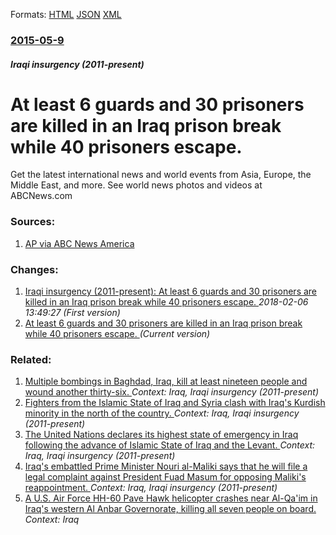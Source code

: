 
Formats: [HTML](/news/2015/05/9/at-least-6-guards-and-30-prisoners-are-killed-in-an-iraq-prison-break-while-40-prisoners-escape.html)  [JSON](/news/2015/05/9/at-least-6-guards-and-30-prisoners-are-killed-in-an-iraq-prison-break-while-40-prisoners-escape.json)  [XML](/news/2015/05/9/at-least-6-guards-and-30-prisoners-are-killed-in-an-iraq-prison-break-while-40-prisoners-escape.xml)  

### [2015-05-9](/news/2015/05/9/index.md)

##### Iraqi insurgency (2011-present)
# At least 6 guards and 30 prisoners are killed in an Iraq prison break while 40 prisoners escape. 

Get the latest international news and world events from Asia, Europe, the Middle East, and more. See world news photos and videos at ABCNews.com


### Sources:

1. [AP via ABC News America](http://abcnews.go.com/International/wireStory/officials-guards-30-prisoners-killed-iraq-prison-break-30922420)

### Changes:

1. [Iraqi insurgency (2011-present): At least 6 guards and 30 prisoners are killed in an Iraq prison break while 40 prisoners escape. ](/news/2015/05/9/iraqi-insurgency-2011-present-at-least-6-guards-and-30-prisoners-are-killed-in-an-iraq-prison-break-while-40-prisoners-escape.md) _2018-02-06 13:49:27 (First version)_
1. [At least 6 guards and 30 prisoners are killed in an Iraq prison break while 40 prisoners escape. ](/news/2015/05/9/at-least-6-guards-and-30-prisoners-are-killed-in-an-iraq-prison-break-while-40-prisoners-escape.md) _(Current version)_

### Related:

1. [Multiple bombings in Baghdad, Iraq, kill at least nineteen people and wound another thirty-six. ](/news/2015/03/23/multiple-bombings-in-baghdad-iraq-kill-at-least-nineteen-people-and-wound-another-thirty-six.md) _Context: Iraq, Iraqi insurgency (2011-present)_
2. [Fighters from the Islamic State of Iraq and Syria clash with Iraq's Kurdish minority in the north of the country. ](/news/2014/08/6/fighters-from-the-islamic-state-of-iraq-and-syria-clash-with-iraq-s-kurdish-minority-in-the-north-of-the-country.md) _Context: Iraq, Iraqi insurgency (2011-present)_
3. [The United Nations declares its highest state of emergency in Iraq following the advance of Islamic State of Iraq and the Levant. ](/news/2014/08/14/the-united-nations-declares-its-highest-state-of-emergency-in-iraq-following-the-advance-of-islamic-state-of-iraq-and-the-levant.md) _Context: Iraq, Iraqi insurgency (2011-present)_
4. [Iraq's embattled Prime Minister Nouri al-Maliki says that he will file a legal complaint against President Fuad Masum for opposing Maliki's reappointment. ](/news/2014/08/11/iraq-s-embattled-prime-minister-nouri-al-maliki-says-that-he-will-file-a-legal-complaint-against-president-fuad-masum-for-opposing-maliki-s.md) _Context: Iraq, Iraqi insurgency (2011-present)_
5. [A U.S. Air Force HH-60 Pave Hawk helicopter crashes near Al-Qa'im in Iraq's western Al Anbar Governorate, killing all seven people on board. ](/news/2018/03/15/a-u-s-air-force-hh-60-pave-hawk-helicopter-crashes-near-al-qa-im-in-iraq-s-western-al-anbar-governorate-killing-all-seven-people-on-board.md) _Context: Iraq_
